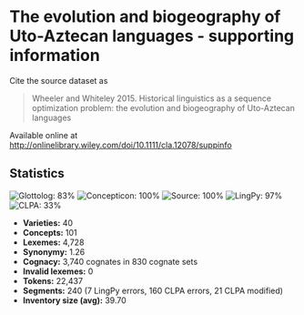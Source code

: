 # The evolution and biogeography of Uto-Aztecan languages - supporting information

Cite the source dataset as

> Wheeler and Whiteley 2015. Historical linguistics as a sequence optimization problem: the evolution and biogeography of Uto-Aztecan languages

Available online at http://onlinelibrary.wiley.com/doi/10.1111/cla.12078/suppinfo

## Statistics
![Glottolog: 83%](https://img.shields.io/badge/Glottolog-83%25-yellowgreen.svg "Glottolog: 83%") ![Concepticon: 100%](https://img.shields.io/badge/Concepticon-100%25-brightgreen.svg "Concepticon: 100%") ![Source: 100%](https://img.shields.io/badge/Source-100%25-brightgreen.svg "Source: 100%") ![LingPy: 97%](https://img.shields.io/badge/LingPy-97%25-green.svg "LingPy: 97%") ![CLPA: 33%](https://img.shields.io/badge/CLPA-33%25-red.svg "CLPA: 33%")

- **Varieties:** 40
- **Concepts:** 101
- **Lexemes:** 4,728
- **Synonymy:** 1.26
- **Cognacy:** 3,740 cognates in 830 cognate sets
- **Invalid lexemes:** 0
- **Tokens:** 22,437
- **Segments:** 240 (7 LingPy errors, 160 CLPA errors, 21 CLPA modified)
- **Inventory size (avg):** 39.70